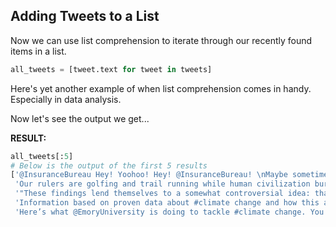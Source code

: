 <!--title={Adding Tweets to a List}-->

## Adding Tweets to a List

Now we can use list comprehension to iterate through our recently found items in a list. 

``` python
all_tweets = [tweet.text for tweet in tweets]
```

Here's yet another example of when list comprehension comes in handy. Especially in data analysis.

Now let's see the output we get... 

**RESULT:**

``` python
all_tweets[:5]
# Below is the output of the first 5 results 
['@InsuranceBureau Hey! Yoohoo! Hey! @InsuranceBureau! \nMaybe sometime before today, and everyday from now on, you sh… https://t.co/sWc2XT1DO8',
 'Our rulers are golfing and trail running while human civilization burns down. \n\nNew piece by @KateAronoff. #climate… https://t.co/R6HZ78oK67',
 '"These findings lend themselves to a somewhat controversial idea: that we might be able to manipulate these marine… https://t.co/71w3y6fWfA',
 'Information based on proven data about #climate change and how this affects #waterAvailability is so important! Tha… https://t.co/YDe1k1sJKj',
 'Here’s what @EmoryUniversity is doing to tackle #climate change. You can get involved by visiting… https://t.co/eQsGGsob1J']
```

